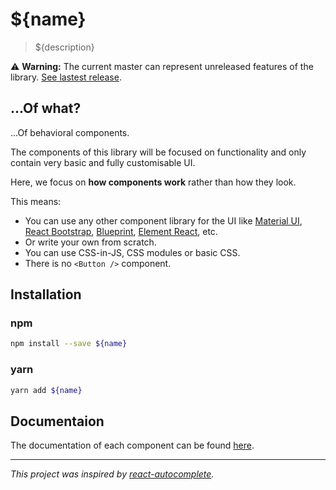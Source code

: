 # ${name}

> ${description}

⚠️ **Warning:** The current master can represent unreleased features of the library.
[See lastest release](${repository.url}/tree/react-behave-${version}/packages/react-behave).

## ...Of what?

...Of behavioral components.

The components of this library will be focused on functionality and only contain very basic and fully customisable UI.

Here, we focus on **how components work** rather than how they look.

This means:

- You can use any other component library for the UI like [Material UI](https://material-ui.com/), [React Bootstrap](https://react-bootstrap.github.io/), [Blueprint](http://blueprintjs.com/), [Element React](https://eleme.github.io/element-react/#/en-US/quick-start), etc.
- Or write your own from scratch.
- You can use CSS-in-JS, CSS modules or basic CSS.
- There is no `<Button />` component.

## Installation

### npm

```sh
npm install --save ${name}
```

### yarn

```sh
yarn add ${name}
```

## Documentaion

The documentation of each component can be found [here](${repository.url}/tree/react-behave-${version}/packages/react-behave/docs).

---

_This project was inspired by [react-autocomplete](https://github.com/reactjs/react-autocomplete)._
